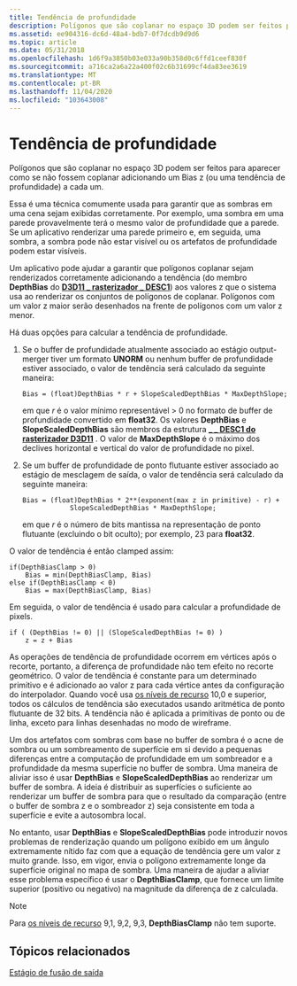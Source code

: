 ```yaml
---
title: Tendência de profundidade
description: Polígonos que são coplanar no espaço 3D podem ser feitos para aparecer como se não fossem coplanar adicionando um Bias z (ou uma tendência de profundidade) a cada um.
ms.assetid: ee904316-dc6d-48a4-bdb7-0f7dcdb9d9d6
ms.topic: article
ms.date: 05/31/2018
ms.openlocfilehash: 1d6f9a3850b03e033a90b358d0c6ffd1ceef830f
ms.sourcegitcommit: a716ca2a6a22a400f02c6b31699cf4da83ee3619
ms.translationtype: MT
ms.contentlocale: pt-BR
ms.lasthandoff: 11/04/2020
ms.locfileid: "103643008"
---
```

# <a name="depth-bias"></a>Tendência de profundidade

Polígonos que são coplanar no espaço 3D podem ser feitos para aparecer como se não fossem coplanar adicionando um Bias z (ou uma tendência de profundidade) a cada um.

Essa é uma técnica comumente usada para garantir que as sombras em uma cena sejam exibidas corretamente. Por exemplo, uma sombra em uma parede provavelmente terá o mesmo valor de profundidade que a parede. Se um aplicativo renderizar uma parede primeiro e, em seguida, uma sombra, a sombra pode não estar visível ou os artefatos de profundidade podem estar visíveis.


Um aplicativo pode ajudar a garantir que polígonos coplanar sejam renderizados corretamente adicionando a tendência (do membro **DepthBias** do [**D3D11 \_ rasterizador \_ DESC1**](/windows/desktop/api/D3D11_1/ns-d3d11_1-cd3d11_rasterizer_desc1)) aos valores z que o sistema usa ao renderizar os conjuntos de polígonos de coplanar. Polígonos com um valor z maior serão desenhados na frente de polígonos com um valor z menor.

Há duas opções para calcular a tendência de profundidade.

1.  Se o buffer de profundidade atualmente associado ao estágio output-merger tiver um formato **UNORM** ou nenhum buffer de profundidade estiver associado, o valor de tendência será calculado da seguinte maneira:
    ```
    Bias = (float)DepthBias * r + SlopeScaledDepthBias * MaxDepthSlope;
    ```

    

    em que *r* é o valor mínimo representável > 0 no formato de buffer de profundidade convertido em **float32**. Os valores **DepthBias** e **SlopeScaledDepthBias** são membros da estrutura [**\_ \_ DESC1 do rasterizador D3D11**](/windows/desktop/api/D3D11_1/ns-d3d11_1-cd3d11_rasterizer_desc1) . O valor de **MaxDepthSlope** é o máximo dos declives horizontal e vertical do valor de profundidade no pixel.
2.  Se um buffer de profundidade de ponto flutuante estiver associado ao estágio de mesclagem de saída, o valor de tendência será calculado da seguinte maneira:
    ```
    Bias = (float)DepthBias * 2**(exponent(max z in primitive) - r) +
                SlopeScaledDepthBias * MaxDepthSlope;
    ```

    

    em que *r* é o número de bits mantissa na representação de ponto flutuante (excluindo o bit oculto); por exemplo, 23 para **float32**.

O valor de tendência é então clamped assim:


```
if(DepthBiasClamp > 0)
    Bias = min(DepthBiasClamp, Bias)
else if(DepthBiasClamp < 0)
    Bias = max(DepthBiasClamp, Bias)
```



Em seguida, o valor de tendência é usado para calcular a profundidade de pixels.


```
if ( (DepthBias != 0) || (SlopeScaledDepthBias != 0) )
    z = z + Bias
```



As operações de tendência de profundidade ocorrem em vértices após o recorte, portanto, a diferença de profundidade não tem efeito no recorte geométrico. O valor de tendência é constante para um determinado primitivo e é adicionado ao valor z para cada vértice antes da configuração do interpolador. Quando você usa [os níveis de recurso](overviews-direct3d-11-devices-downlevel-intro.md) 10,0 e superior, todos os cálculos de tendência são executados usando aritmética de ponto flutuante de 32 bits. A tendência não é aplicada a primitivas de ponto ou de linha, exceto para linhas desenhadas no modo de wireframe.

Um dos artefatos com sombras com base no buffer de sombra é o acne de sombra ou um sombreamento de superfície em si devido a pequenas diferenças entre a computação de profundidade em um sombreador e a profundidade da mesma superfície no buffer de sombra. Uma maneira de aliviar isso é usar **DepthBias** e **SlopeScaledDepthBias** ao renderizar um buffer de sombra. A ideia é distribuir as superfícies o suficiente ao renderizar um buffer de sombra para que o resultado da comparação (entre o buffer de sombra z e o sombreador z) seja consistente em toda a superfície e evite a autosombra local.

No entanto, usar **DepthBias** e **SlopeScaledDepthBias** pode introduzir novos problemas de renderização quando um polígono exibido em um ângulo extremamente nítido faz com que a equação de tendência gere um valor z muito grande. Isso, em vigor, envia o polígono extremamente longe da superfície original no mapa de sombra. Uma maneira de ajudar a aliviar esse problema específico é usar o **DepthBiasClamp**, que fornece um limite superior (positivo ou negativo) na magnitude da diferença de z calculada.

> [!Note]  
> Para [os níveis de recurso](overviews-direct3d-11-devices-downlevel-intro.md) 9,1, 9,2, 9,3, **DepthBiasClamp** não tem suporte.

 

## <a name="related-topics"></a>Tópicos relacionados

<dl> <dt>

[Estágio de fusão de saída](d3d10-graphics-programming-guide-output-merger-stage.md)
</dt> </dl>

 

 





